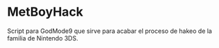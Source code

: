 # MetBoyHack
Script para GodMode9 que sirve para acabar el proceso de hakeo de la familia de Nintendo 3DS.
